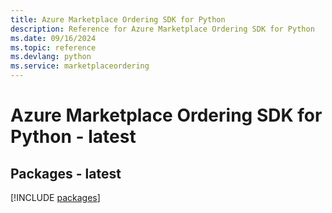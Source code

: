 ```yaml
---
title: Azure Marketplace Ordering SDK for Python
description: Reference for Azure Marketplace Ordering SDK for Python
ms.date: 09/16/2024
ms.topic: reference
ms.devlang: python
ms.service: marketplaceordering
---
```

# Azure Marketplace Ordering SDK for Python - latest
## Packages - latest
[!INCLUDE [packages](marketplace-ordering-index.md)]